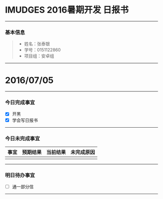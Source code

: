 # IMUDGES 2016暑期开发 日报书

-------


### 基本信息
> * 姓名：张泰银
> * 学号：0151122860
> * 项目组：安卓组

-------


# 2016/07/05

-------

### 今日完成事宜
- [x]  开黑
- [x]  学会写日报书

-----
### 今日未完成事宜


| 事宜     |预期结果| 当前结果  | 未完成原因   | 
| --------   | -----:  | -----:  | :----:  |
|      |     |    |    | 


------
### 明日待办事宜
- [ ] 通一部分信

-------
